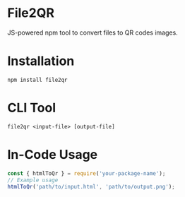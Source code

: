 # File2QR

JS-powered npm tool to convert files to QR codes images.

# Installation

`npm install file2qr`

# CLI Tool

`file2qr <input-file> [output-file]`

# In-Code Usage

```javascript
const { htmlToQr } = require('your-package-name');
// Example usage
htmlToQr('path/to/input.html', 'path/to/output.png');
```